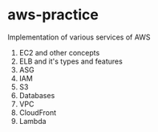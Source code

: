 # aws-practice

Implementation of various services of AWS 
1. EC2 and other concepts
2. ELB and it's types and features
3. ASG
4. IAM
5. S3
6. Databases
7. VPC
8. CloudFront
9. Lambda
